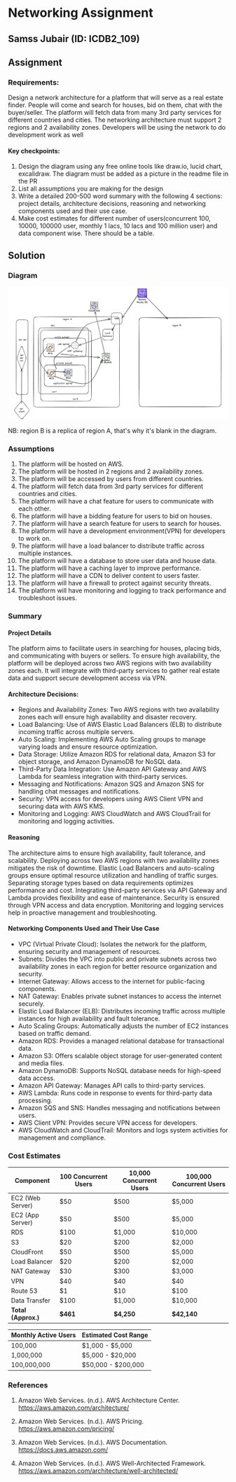 # Networking Assignment

## Samss Jubair (ID: ICDB2_109)


## Assignment

### Requirements:
Design a network architecture for a platform that will serve as a real estate finder. People will come and search for houses, bid on them, chat with the buyer/seller. The platform will fetch data from many 3rd party services for different countries and cities. The networking architecture must support 2 regions and 2 availability zones. Developers will be using the network to do development work as well

#### Key checkpoints:
1. Design the diagram using any free online tools like draw.io, lucid chart, excalidraw. The diagram must be added as a picture in the readme file in the PR
2. ⁠List all assumptions you are making for the design
3. ⁠Write a detailed 200-500 word summary with the following 4 sections: project details, architecture decisions, reasoning and networking components used and their use case.
4. ⁠Make cost estimates for different number of users(concurrent 100, 10000, 100000 user, monthly 1 lacs, 10 lacs and 100 million user) and data component wise. There should be a table.



## Solution

### Diagram

![Network Architecture](images/net_arch.jpg)

NB: region B is a replica of region A, that's why it's blank in the diagram.

### Assumptions

1. The platform will be hosted on AWS.
2. The platform will be hosted in 2 regions and 2 availability zones.
3. The platform will be accessed by users from different countries.
4. The platform will fetch data from 3rd party services for different countries and cities.
5. The platform will have a chat feature for users to communicate with each other.
6. The platform will have a bidding feature for users to bid on houses.
7. The platform will have a search feature for users to search for houses.
8. The platform will have a development environment(VPN) for developers to work on.
9. The platform will have a load balancer to distribute traffic across multiple instances.
10. The platform will have a database to store user data and house data.
11. The platform will have a caching layer to improve performance.
12. The platform will have a CDN to deliver content to users faster.
13. The platform will have a firewall to protect against security threats.
14. The platform will have monitoring and logging to track performance and troubleshoot issues.

### Summary

#### Project Details

The platform aims to facilitate users in searching for houses, placing bids, and communicating with buyers or sellers. To ensure high availability, the platform will be deployed across two AWS regions with two availability zones each. It will integrate with third-party services to gather real estate data and support secure development access via VPN.

#### Architecture Decisions:
- Regions and Availability Zones: Two AWS regions with two availability zones each will ensure high availability and disaster recovery.
- Load Balancing: Use of AWS Elastic Load Balancers (ELB) to distribute incoming traffic across multiple servers.
- Auto Scaling: Implementing AWS Auto Scaling groups to manage varying loads and ensure resource optimization.
- Data Storage: Utilize Amazon RDS for relational data, Amazon S3 for object storage, and Amazon DynamoDB for NoSQL data.
- Third-Party Data Integration: Use Amazon API Gateway and AWS Lambda for seamless integration with third-party services.
- Messaging and Notifications: Amazon SQS and Amazon SNS for handling chat messages and notifications.
- Security: VPN access for developers using AWS Client VPN and securing data with AWS KMS.
- Monitoring and Logging: AWS CloudWatch and AWS CloudTrail for monitoring and logging activities.

#### Reasoning
The architecture aims to ensure high availability, fault tolerance, and scalability. Deploying across two AWS regions with two availability zones mitigates the risk of downtime. Elastic Load Balancers and auto-scaling groups ensure optimal resource utilization and handling of traffic surges. Separating storage types based on data requirements optimizes performance and cost. Integrating third-party services via API Gateway and Lambda provides flexibility and ease of maintenance. Security is ensured through VPN access and data encryption. Monitoring and logging services help in proactive management and troubleshooting.

#### Networking Components Used and Their Use Case
- VPC (Virtual Private Cloud): Isolates the network for the platform, ensuring security and management of resources.
- Subnets: Divides the VPC into public and private subnets across two availability zones in each region for better resource organization and security.
- Internet Gateway: Allows access to the internet for public-facing components.
- NAT Gateway: Enables private subnet instances to access the internet securely.
- Elastic Load Balancer (ELB): Distributes incoming traffic across multiple instances for high availability and fault tolerance.
- Auto Scaling Groups: Automatically adjusts the number of EC2 instances based on traffic demand.
- Amazon RDS: Provides a managed relational database for transactional data.
- Amazon S3: Offers scalable object storage for user-generated content and media files.
- Amazon DynamoDB: Supports NoSQL database needs for high-speed data access.
- Amazon API Gateway: Manages API calls to third-party services.
- AWS Lambda: Runs code in response to events for third-party data processing.
- Amazon SQS and SNS: Handles messaging and notifications between users.
- AWS Client VPN: Provides secure VPN access for developers.
- AWS CloudWatch and CloudTrail: Monitors and logs system activities for management and compliance.

### Cost Estimates

| Component | 100 Concurrent Users | 10,000 Concurrent Users | 100,000 Concurrent Users |
|-----------|----------------------|-------------------------|---------------------------|
| EC2 (Web Server) | $50 | $500 | $5,000 |
| EC2 (App Server) | $50 | $500 | $5,000 |
| RDS | $100 | $1,000 | $10,000 |
| S3 | $20 | $200 | $2,000 |
| CloudFront | $50 | $500 | $5,000 |
| Load Balancer | $20 | $200 | $2,000 |
| NAT Gateway | $30 | $300 | $3,000 |
| VPN | $40 | $40 | $40 |
| Route 53 | $1 | $10 | $100 |
| Data Transfer | $100 | $1,000 | $10,000 |
| **Total (Approx.)** | **$461** | **$4,250** | **$42,140** |

| Monthly Active Users | Estimated Cost Range |
|----------------------|----------------------|
| 100,000 | $1,000 - $5,000 |
| 1,000,000 | $5,000 - $20,000 |
| 100,000,000 | $50,000 - $200,000 |



### References
1. Amazon Web Services. (n.d.). AWS Architecture Center. https://aws.amazon.com/architecture/

2. Amazon Web Services. (n.d.). AWS Pricing. https://aws.amazon.com/pricing/

3. Amazon Web Services. (n.d.). AWS Documentation. https://docs.aws.amazon.com/

4. Amazon Web Services. (n.d.). AWS Well-Architected Framework. https://aws.amazon.com/architecture/well-architected/
